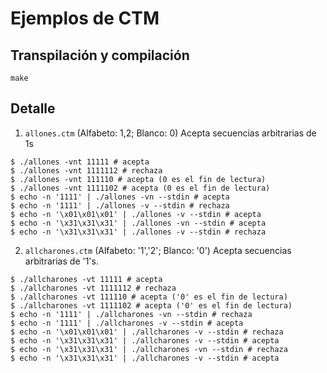# Ejemplos de CTM

## Transpilación y compilación
```
make
```

## Detalle

1. `allones.ctm` (Alfabeto: 1,2; Blanco: 0)
  Acepta secuencias arbitrarias de 1s
```
$ ./allones -vnt 11111 # acepta
$ ./allones -vnt 1111112 # rechaza
$ ./allones -vnt 111110 # acepta (0 es el fin de lectura)
$ ./allones -vnt 1111102 # acepta (0 es el fin de lectura)
$ echo -n '1111' | ./allones -vn --stdin # acepta
$ echo -n '1111' | ./allones -v --stdin # rechaza
$ echo -n '\x01\x01\x01' | ./allones -v --stdin # acepta
$ echo -n '\x31\x31\x31' | ./allones -vn --stdin # acepta
$ echo -n '\x31\x31\x31' | ./allones -v --stdin # rechaza
```

2. `allcharones.ctm` (Alfabeto: '1','2'; Blanco: '0')
  Acepta secuencias arbitrarias de '1's.
```
$ ./allcharones -vt 11111 # acepta
$ ./allcharones -vt 1111112 # rechaza
$ ./allcharones -vt 111110 # acepta ('0' es el fin de lectura)
$ ./allcharones -vt 1111102 # acepta ('0' es el fin de lectura)
$ echo -n '1111' | ./allcharones -vn --stdin # rechaza
$ echo -n '1111' | ./allcharones -v --stdin # acepta
$ echo -n '\x01\x01\x01' | ./allcharones -v --stdin # rechaza
$ echo -n '\x31\x31\x31' | ./allcharones -v --stdin # acepta
$ echo -n '\x31\x31\x31' | ./allcharones -vn --stdin # rechaza
$ echo -n '\x31\x31\x31' | ./allcharones -v --stdin # acepta
```

